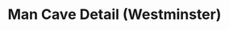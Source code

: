 ---
title: "Man Cave Detail (Westminster)"
url: /westminster/man-cave-detail-westminster/
shop: car repair
---